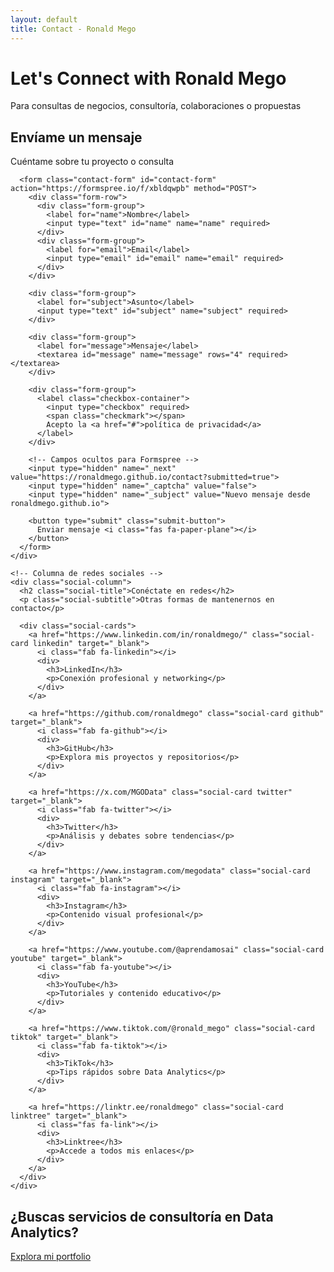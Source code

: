 ```yaml
---
layout: default
title: Contact - Ronald Mego
---
```


<div class="professional-banner smaller">
  <div class="banner-content">
    <h1>Let's Connect with Ronald Mego</h1>
    <p class="tagline">Para consultas de negocios, consultoría, colaboraciones o propuestas</p>
  </div>
</div>

<div class="contact-section">
  <div class="contact-grid">
    <!-- Columna del formulario -->
    <div class="form-column">
      <h2 class="form-title">Envíame un mensaje</h2>
      <p class="form-subtitle">Cuéntame sobre tu proyecto o consulta</p>
      
      <form class="contact-form" id="contact-form" action="https://formspree.io/f/xbldqwpb" method="POST">
        <div class="form-row">
          <div class="form-group">
            <label for="name">Nombre</label>
            <input type="text" id="name" name="name" required>
          </div>
          <div class="form-group">
            <label for="email">Email</label>
            <input type="email" id="email" name="email" required>
          </div>
        </div>
        
        <div class="form-group">
          <label for="subject">Asunto</label>
          <input type="text" id="subject" name="subject" required>
        </div>
        
        <div class="form-group">
          <label for="message">Mensaje</label>
          <textarea id="message" name="message" rows="4" required></textarea>
        </div>
        
        <div class="form-group">
          <label class="checkbox-container">
            <input type="checkbox" required>
            <span class="checkmark"></span>
            Acepto la <a href="#">política de privacidad</a>
          </label>
        </div>
        
        <!-- Campos ocultos para Formspree -->
        <input type="hidden" name="_next" value="https://ronaldmego.github.io/contact?submitted=true">
        <input type="hidden" name="_captcha" value="false">
        <input type="hidden" name="_subject" value="Nuevo mensaje desde ronaldmego.github.io">
        
        <button type="submit" class="submit-button">
          Enviar mensaje <i class="fas fa-paper-plane"></i>
        </button>
      </form>
    </div>
    
    <!-- Columna de redes sociales -->
    <div class="social-column">
      <h2 class="social-title">Conéctate en redes</h2>
      <p class="social-subtitle">Otras formas de mantenernos en contacto</p>
      
      <div class="social-cards">
        <a href="https://www.linkedin.com/in/ronaldmego/" class="social-card linkedin" target="_blank">
          <i class="fab fa-linkedin"></i>
          <div>
            <h3>LinkedIn</h3>
            <p>Conexión profesional y networking</p>
          </div>
        </a>

        <a href="https://github.com/ronaldmego" class="social-card github" target="_blank">
          <i class="fab fa-github"></i>
          <div>
            <h3>GitHub</h3>
            <p>Explora mis proyectos y repositorios</p>
          </div>
        </a>
        
        <a href="https://x.com/MGOData" class="social-card twitter" target="_blank">
          <i class="fab fa-twitter"></i>
          <div>
            <h3>Twitter</h3>
            <p>Análisis y debates sobre tendencias</p>
          </div>
        </a>
        
        <a href="https://www.instagram.com/megodata" class="social-card instagram" target="_blank">
          <i class="fab fa-instagram"></i>
          <div>
            <h3>Instagram</h3>
            <p>Contenido visual profesional</p>
          </div>
        </a>
        
        <a href="https://www.youtube.com/@aprendamosai" class="social-card youtube" target="_blank">
          <i class="fab fa-youtube"></i>
          <div>
            <h3>YouTube</h3>
            <p>Tutoriales y contenido educativo</p>
          </div>
        </a>
        
        <a href="https://www.tiktok.com/@ronald_mego" class="social-card tiktok" target="_blank">
          <i class="fab fa-tiktok"></i>
          <div>
            <h3>TikTok</h3>
            <p>Tips rápidos sobre Data Analytics</p>
          </div>
        </a>

        <a href="https://linktr.ee/ronaldmego" class="social-card linktree" target="_blank">
          <i class="fas fa-link"></i>
          <div>
            <h3>Linktree</h3>
            <p>Accede a todos mis enlaces</p>
          </div>
        </a>
      </div>
    </div>
  </div>
</div>

<div class="contact-cta faq-cta">
  <div class="cta-content">
    <h2>¿Buscas servicios de consultoría en Data Analytics?</h2>
    <a href="/portfolio" class="cta-button">Explora mi portfolio <i class="fas fa-arrow-right"></i></a>
  </div>
</div>

<script>
  document.addEventListener('DOMContentLoaded', function() {
    const contactForm = document.getElementById('contact-form');
    
    contactForm.addEventListener('submit', function(e) {
      const submitButton = this.querySelector('.submit-button');
      submitButton.innerHTML = '<i class="fas fa-spinner fa-spin"></i> Enviando...';
      submitButton.disabled = true;
    });
    
    // Verificar si el usuario viene de vuelta después de enviar el formulario
    const urlParams = new URLSearchParams(window.location.search);
    if (urlParams.get('submitted') === 'true') {
      contactForm.innerHTML = `
        <div class="success-message">
          <i class="fas fa-check-circle"></i>
          <h3>¡Mensaje enviado con éxito!</h3>
          <p>Gracias por contactarme. Te responderé a la brevedad posible.</p>
        </div>
      `;
    }
  });
</script>